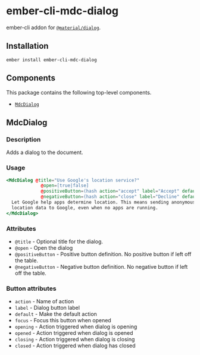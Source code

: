 ember-cli-mdc-dialog
======================

ember-cli addon for [`@material/dialog`](https://github.com/material-components/material-components-web/tree/master/packages/mdc-dialog).

Installation
------------

    ember install ember-cli-mdc-dialog

Components
-----------

This package contains the following top-level components.

* [`MdcDialog`](#MdcDialog)

MdcDialog
---------------------

### Description

Adds a dialog to the document.

### Usage

```handlebars
<MdcDialog @title="Use Google's location service?"
             @open=[true|false]
             @positiveButton=(hash action="accept" label="Accept" default=[true|false] focus=[true|false] closed=this.accept closing=this.accepting)
             @negativeButton=(hash action="close" label="Decline" default=[true|false] focus=[true|false] closed=this.close closing=this.closing)>
  Let Google help apps determine location. This means sending anonymous
  location data to Google, even when no apps are running.
</MdcDialog>
```

### Attributes

* `@title` - Optional title for the dialog.
* `@open` - Open the dialog
* `@positiveButton` - Positive button definition. No positive button if left off the table.
* `@negativeButton` - Negative button definition. No negative button if left off the table.

### Button attributes

* `action` - Name of action
* `label` - Dialog button label
* `default` - Make the default action
* `focus` - Focus this button when opened
* `opening` - Action triggered when dialog is opening
* `opened` - Action triggered when dialog is opened
* `closing` - Action triggered when dialog is closing
* `closed` - Action triggered when dialog has closed

